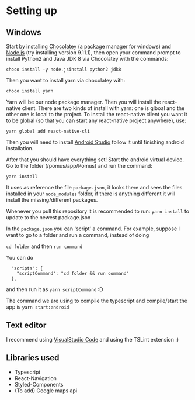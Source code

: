 # Setting up

## Windows

Start by installing [Chocolatey](https://chocolatey.org/) (a package manager for windows) and [Node.js](https://nodejs.org/en/) (try installing version 9.11.1), then open your command prompt to install Python2 and Java JDK 8 via Chocolatey with the commands:

`choco install -y node.jsinstall python2 jdk8`

Then you want to install yarn via chocolatey with: 

`choco install yarn`

Yarn will be our node package manager. Then you will install the react-native client. There are two kinds of install with yarn: one is glboal and the other one is local to the project. To install the react-native client you want it to be global (so that you can start any react-native project anywhere), use:

`yarn global add react-native-cli`

Then you will need to install [Android Studio](https://facebook.github.io/react-native/docs/getting-started.html#1-install-android-studio) follow it until finishing android installation.

After that you should have everything set! Start the android virtual device. Go to the folder (/pomus/app/Pomus) and run the command:

`yarn install`

It uses as reference the file `package.json`, it looks there and sees the files installed in your `node_modules` folder, if there is anything different it will install the missing/different packages.

Whenever you pull this repository it is recommended to run: `yarn install` to update to the newest package.json

In the `package.json` you can 'script' a command. For example, suppose I want to go to a folder and run a command, instead of doing

`cd folder` and then `run command`

You can do
```
  "scripts": {
    "scriptCommand": "cd folder && run command"
  },

```
and then run it as `yarn scriptCommand` :D

The command we are using to compile the typescript and compile/start the app is `yarn start:android`

## Text editor

I recommend using [VisualStudio Code](https://code.visualstudio.com/) and using the TSLint extension :)

## Libraries used

- Typescript
- React-Navigation
- Styled-Components
- (To add) Google maps api
